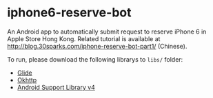 iphone6-reserve-bot
===================
An Android app to automatically submit request to reserve iPhone 6 in Apple Store Hong Kong.
Related tutorial is available at http://blog.30sparks.com/iphone-reserve-bot-part1/ (Chinese).

To run, please download the following librarys to `libs/` folder:

* [Glide](https://github.com/bumptech/glide)
* [Okhttp](http://square.github.io/okhttp)
* [Android Support Library v4](http://developer.android.com/tools/support-library/index.html)
